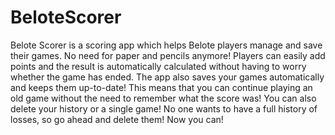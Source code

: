 # BeloteScorer
Belote Scorer is a scoring app which helps Belote players manage and save their games.   No need for paper and pencils anymore!  Players can easily add points and the result is automatically calculated without having to worry whether the game has ended.  The app also saves your games automatically and keeps them up-to-date! This means that you can continue playing an old game without the need to remember what the score was!  You can also delete your history or a single game! No one wants to have a full history of losses, so go ahead and delete them! Now you can!
